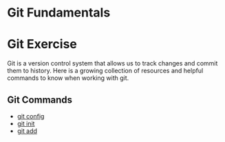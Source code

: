 # Git Fundamentals

# Git Exercise

Git is a version control system that allows us to track changes and commit them to history.
Here is a growing collection of resources and helpful commands to know when working with git.

## Git Commands
- [git config](./Commands/Config.md)
- [git init](./Commands/Init.md)
- [git add](./Commands/Add.md)
